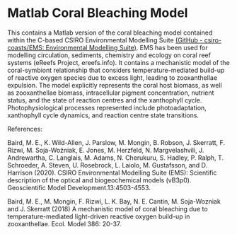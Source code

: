 # Matlab Coral Bleaching Model

This contains a Matlab version of the coral bleaching model contained within the C-based CSIRO Environmental Modelling Suite [(GitHub - csiro-coasts/EMS: Environmental Modelling Suite)](https://github.com/csiro-coasts/EMS). EMS has been used for modelling circulation, sediments, chemistry and ecology on coral reef systems (eReefs Project, ereefs.info). It contains a mechanistic model of the coral-symbiont relationship that considers temperature-mediated build-up of reactive oxygen species due to excess light, leading to zooxanthellae expulsion. The model explicitly represents the coral host biomass, as well as zooxanthellae biomass, intracellular pigment concentration, nutrient status, and the state of reaction centres and the xanthophyll cycle. Photophysiological processes represented include photoadaptation, xanthophyll cycle dynamics, and reaction centre state transitions.

References:

Baird, M. E., K. Wild-Allen, J. Parslow, M. Mongin, B. Robson, J. Skerratt, F. Rizwi, M. Soja-Woźniak, E. Jones, M. Herzfeld, N. Margvelashvili, J. Andrewartha, C. Langlais, M. Adams, N. Cherukuru, S. Hadley, P. Ralph, T. Schroeder, A. Steven, U. Rosebrock, L. Laiolo, M. Gustafsson, and D. Harrison (2020). CSIRO Environmental Modelling Suite (EMS): Scientific description of the optical and biogeochemical models (vB3p0). Geoscientific Model Development.13:4503-4553.

Baird, M. E., M. Mongin, F. Rizwi, L. K. Bay, N. E. Cantin, M. Soja-Wozniak and J. Skerratt (2018) A mechanistic model of coral bleaching due to temperature-mediated light-driven reactive oxygen build-up in zooxanthellae. Ecol. Model 386: 20-37.


